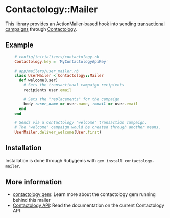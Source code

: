 # Contactology::Mailer

This library provides an ActionMailer-based hook into sending [transactional campaigns][transactional-campaigns] through [Contactology][contactology].

## Example

```ruby
    # config/initializers/contactology.rb
    Contactology.key = 'MyContactologyApiKey'

    # app/mailers/user_mailer.rb
    class UserMailer < Contactology::Mailer
      def welcome(user)
        # Sets the transactional campaign recipients
        recipients user.email

        # Sets the "replacements" for the campaign
        body :user_name => user.name, :email => user.email
      end
    end

    # Sends via a Contactology "welcome" transaction campaign.
    # The "welcome" campaign would be created through another means.
    UserMailer.deliver_welcome(User.first)
```

## Installation

Installation is done through Rubygems with `gem install contactology-mailer`.

## More information

* [contactology gem][contactology-gem]: Learn more about the contactology gem running behind this mailer
* [Contactology API][contactology-api]: Read the documentation on the current Contactology API

[contactology]: http://www.contactology.com/
[contactology-api]: http://www.contactology.com/email-marketing-api/
[contactology-gem]: https://github.com/nbibler/contactology
[transactional-campaigns]: http://help.contactology.com/discussions/api/4-can-i-send-transactional-emails-with-contactology
